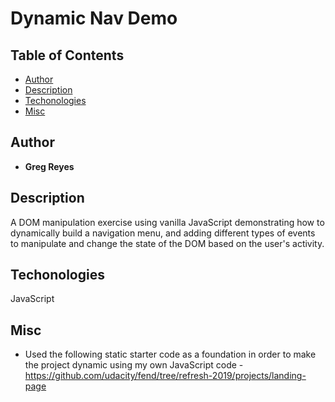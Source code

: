 # Dynamic Nav Demo

## Table of Contents

* [Author](#author)
* [Description](#description)
* [Techonologies](#techonologies)
* [Misc](#misc)


## Author

* **Greg Reyes**

## Description

A DOM manipulation exercise using vanilla JavaScript demonstrating how to dynamically build a navigation menu, and adding different types of events to manipulate and change the state of the DOM based on the user's activity.

## Techonologies

JavaScript

## Misc
* Used the following static starter code as a foundation in order to make the project dynamic using my own JavaScript code - https://github.com/udacity/fend/tree/refresh-2019/projects/landing-page